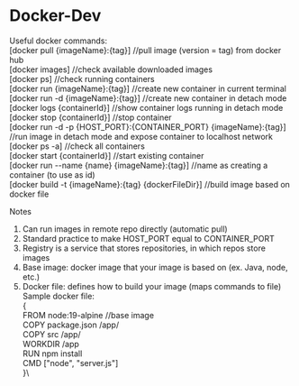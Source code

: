 # Docker-Dev
Useful docker commands:\
[docker pull {imageName}:{tag}] //pull image (version = tag) from docker hub\
[docker images] //check available downloaded images\
[docker ps] //check running containers\
[docker run {imageName}:{tag}] //create new container in current terminal\
[docker run -d {imageName}:{tag}] //create new container in detach mode\
[docker logs {containerId}] //show container logs running in detach mode\
[docker stop {containerId}] //stop container\
[docker run -d -p {HOST_PORT}:{CONTAINER_PORT} {imageName}:{tag}] //run image in detach mode and expose container to localhost network\
[docker ps -a] //check all containers\
[docker start {containerId}] //start existing container\
[docker run --name {name} {imageName}:{tag}] //name as creating a container (to use as id)\
[docker build -t {imageName}:{tag} {dockerFileDir}] //build image based on docker file

Notes
1. Can run images in remote repo directly (automatic pull)
2. Standard practice to make HOST_PORT equal to CONTAINER_PORT
3. Registry is a service that stores repositories, in which repos store images
4. Base image: docker image that your image is based on (ex. Java, node, etc.)
5. Docker file: defines how to build your image (maps commands to file)
     Sample docker file:\
   {\
       FROM node:19-alpine //base image\
       COPY package.json /app/\
       COPY src /app/\
       WORKDIR /app\
       RUN npm install\
       CMD ["node", "server.js"]\
   }\

     
